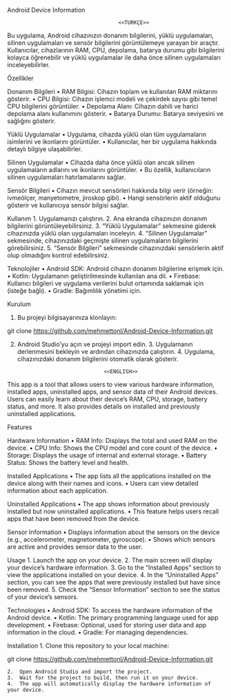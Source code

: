 Android Device Information

										<<TÜRKÇE>>

Bu uygulama, Android cihazınızın donanım bilgilerini, yüklü uygulamaları, silinen uygulamaları ve sensör bilgilerini görüntülemeye yarayan bir araçtır. Kullanıcılar, cihazlarının RAM, CPU, depolama, batarya durumu gibi bilgilerini kolayca öğrenebilir ve yüklü uygulamalar ile daha önce silinen uygulamaları inceleyebilirler.

Özellikler

Donanım Bilgileri
	•	RAM Bilgisi: Cihazın toplam ve kullanılan RAM miktarını gösterir.
	•	CPU Bilgisi: Cihazın işlemci modeli ve çekirdek sayısı gibi temel CPU bilgilerini görüntüler.
	•	Depolama Alanı: Cihazın dahili ve harici depolama alanı kullanımını gösterir.
	•	Batarya Durumu: Batarya seviyesini ve sağlığını gösterir.

Yüklü Uygulamalar
	•	Uygulama, cihazda yüklü olan tüm uygulamaların isimlerini ve ikonlarını görüntüler.
	•	Kullanıcılar, her bir uygulama hakkında detaylı bilgiye ulaşabilirler.

Silinen Uygulamalar
	•	Cihazda daha önce yüklü olan ancak silinen uygulamaların adlarını ve ikonlarını görüntüler.
	•	Bu özellik, kullanıcıların silinen uygulamaları hatırlamalarını sağlar.

Sensör Bilgileri
	•	Cihazın mevcut sensörleri hakkında bilgi verir (örneğin: ivmeölçer, manyetometre, jiroskop gibi).
	•	Hangi sensörlerin aktif olduğunu gösterir ve kullanıcıya sensör bilgisi sağlar.

Kullanım
	1.	Uygulamanızı çalıştırın.
	2.	Ana ekranda cihazınızın donanım bilgilerini görüntüleyebilirsiniz.
	3.	“Yüklü Uygulamalar” sekmesine giderek cihazınızda yüklü olan uygulamaları inceleyin.
	4.	“Silinen Uygulamalar” sekmesinde, cihazınızdaki geçmişte silinen uygulamaların bilgilerini görebilirsiniz.
	5.	“Sensör Bilgileri” sekmesinde cihazınızdaki sensörlerin aktif olup olmadığını kontrol edebilirsiniz.

Teknolojiler
	•	Android SDK: Android cihazın donanım bilgilerine erişmek için.
	•	Kotlin: Uygulamanın geliştirilmesinde kullanılan ana dil.
	•	Firebase: Kullanıcı bilgileri ve uygulama verilerini bulut ortamında saklamak için (isteğe bağlı).
	•	Gradle: Bağımlılık yönetimi için.




Kurulum
  1.	Bu projeyi bilgisayarınıza klonlayın:
  
  git clone https://github.com/mehmettonl/Android-Device-Information.git
	
  2.	Android Studio’yu açın ve projeyi import edin.
	3.	Uygulamanın derlenmesini bekleyin ve ardından cihazınızda çalıştırın.
	4.	Uygulama, cihazınızdaki donanım bilgilerini otomatik olarak gösterir.




	 									<<ENGLISH>>


This app is a tool that allows users to view various hardware information, installed apps, uninstalled apps, and sensor data of their Android devices. Users can easily learn about their device’s RAM, CPU, storage, battery status, and more. It also provides details on installed and previously uninstalled applications.

Features

Hardware Information
	•	RAM Info: Displays the total and used RAM on the device.
	•	CPU Info: Shows the CPU model and core count of the device.
	•	Storage: Displays the usage of internal and external storage.
	•	Battery Status: Shows the battery level and health.

Installed Applications
	•	The app lists all the applications installed on the device along with their names and icons.
	•	Users can view detailed information about each application.

Uninstalled Applications
	•	The app shows information about previously installed but now uninstalled applications.
	•	This feature helps users recall apps that have been removed from the device.

Sensor Information
	•	Displays information about the sensors on the device (e.g., accelerometer, magnetometer, gyroscope).
	•	Shows which sensors are active and provides sensor data to the user.

Usage
	1.	Launch the app on your device.
	2.	The main screen will display your device’s hardware information.
	3.	Go to the “Installed Apps” section to view the applications installed on your device.
	4.	In the “Uninstalled Apps” section, you can see the apps that were previously installed but have since been removed.
	5.	Check the “Sensor Information” section to see the status of your device’s sensors.

Technologies
	•	Android SDK: To access the hardware information of the Android device.
	•	Kotlin: The primary programming language used for app development.
	•	Firebase: Optional, used for storing user data and app information in the cloud.
	•	Gradle: For managing dependencies.

Installation
	1.	Clone this repository to your local machine:
  
  git clone https://github.com/mehmettonl/Android-Device-Information.git
 	
  	2.	Open Android Studio and import the project.
	3.	Wait for the project to build, then run it on your device.
	4.	The app will automatically display the hardware information of your device.
